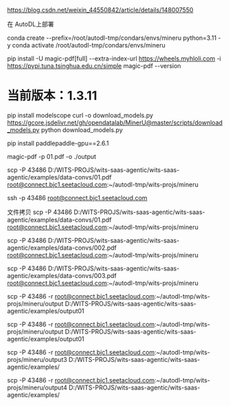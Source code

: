 
https://blog.csdn.net/weixin_44550842/article/details/148007550

在 AutoDL上部署


conda create --prefix=/root/autodl-tmp/condars/envs/mineru python=3.11 -y
conda activate /root/autodl-tmp/condars/envs/mineru


pip install -U magic-pdf[full] --extra-index-url https://wheels.myhloli.com -i https://pypi.tuna.tsinghua.edu.cn/simple
magic-pdf --version   
# 当前版本：1.3.11


pip install modelscope 
curl -o download_models.py https://gcore.jsdelivr.net/gh/opendatalab/MinerU@master/scripts/download_models.py
python download_models.py


pip install paddlepaddle-gpu==2.6.1

magic-pdf -p 01.pdf -o ./output

scp -P 43486 D:/WITS-PROJS/wits-saas-agentic/wits-saas-agentic/examples/data-convs/01.pdf root@connect.bjc1.seetacloud.com:~/autodl-tmp/wits-projs/mineru

ssh -p 43486 root@connect.bjc1.seetacloud.com




文件拷贝
 scp -P 43486 D:/WITS-PROJS/wits-saas-agentic/wits-saas-agentic/examples/data-convs/01.pdf root@connect.bjc1.seetacloud.com:~/autodl-tmp/wits-projs/mineru

  scp -P 43486 D:/WITS-PROJS/wits-saas-agentic/wits-saas-agentic/examples/data-convs/002.pdf root@connect.bjc1.seetacloud.com:~/autodl-tmp/wits-projs/mineru

  scp -P 43486 D:/WITS-PROJS/wits-saas-agentic/wits-saas-agentic/examples/data-convs/003.pdf root@connect.bjc1.seetacloud.com:~/autodl-tmp/wits-projs/mineru

scp -P 43486 -r root@connect.bjc1.seetacloud.com:~/autodl-tmp/wits-projs/mineru/output D:/WITS-PROJS/wits-saas-agentic/wits-saas-agentic/examples/output01

scp -P 43486 -r root@connect.bjc1.seetacloud.com:~/autodl-tmp/wits-projs/mineru/output D:/WITS-PROJS/wits-saas-agentic/wits-saas-agentic/examples/output01

scp -P 43486 -r root@connect.bjc1.seetacloud.com:~/autodl-tmp/wits-projs/mineru/output3 D:/WITS-PROJS/wits-saas-agentic/wits-saas-agentic/examples/

scp -P 43486 -r root@connect.bjc1.seetacloud.com:~/autodl-tmp/wits-projs/mineru/output4 D:/WITS-PROJS/wits-saas-agentic/wits-saas-agentic/examples/